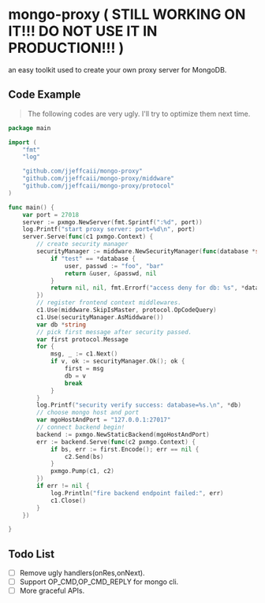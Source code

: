 # mongo-proxy ( STILL WORKING ON IT!!! DO NOT USE IT IN PRODUCTION!!! )
an easy toolkit used to create your own proxy server for MongoDB.

## Code Example

> The following codes are very ugly. I'll try to optimize them next time.

```go
package main

import (
	"fmt"
	"log"

	"github.com/jjeffcaii/mongo-proxy"
	"github.com/jjeffcaii/mongo-proxy/middware"
	"github.com/jjeffcaii/mongo-proxy/protocol"
)

func main() {
	var port = 27018
	server := pxmgo.NewServer(fmt.Sprintf(":%d", port))
	log.Printf("start proxy server: port=%d\n", port)
	server.Serve(func(c1 pxmgo.Context) {
		// create security manager
		securityManager := middware.NewSecurityManager(func(database *string) (*string, *string, error) {
			if "test" == *database {
				user, passwd := "foo", "bar"
				return &user, &passwd, nil
			}
			return nil, nil, fmt.Errorf("access deny for db: %s", *database)
		})
		// register frontend context middlewares.
		c1.Use(middware.SkipIsMaster, protocol.OpCodeQuery)
		c1.Use(securityManager.AsMiddware())
		var db *string
		// pick first message after security passed.
		var first protocol.Message
		for {
			msg, _ := c1.Next()
			if v, ok := securityManager.Ok(); ok {
				first = msg
				db = v
				break
			}
		}
		log.Printf("security verify success: database=%s.\n", *db)
		// choose mongo host and port
		var mgoHostAndPort = "127.0.0.1:27017"
		// connect backend begin!
		backend := pxmgo.NewStaticBackend(mgoHostAndPort)
		err := backend.Serve(func(c2 pxmgo.Context) {
			if bs, err := first.Encode(); err == nil {
				c2.Send(bs)
			}
			pxmgo.Pump(c1, c2)
		})
		if err != nil {
			log.Println("fire backend endpoint failed:", err)
			c1.Close()
		}
	})

}

```

## Todo List
 - [ ] Remove ugly handlers(onRes,onNext).
 - [ ] Support OP_CMD,OP_CMD_REPLY for mongo cli.
 - [ ] More graceful APIs.